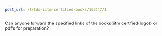 ```yaml
---
post_url: /t/tds-iitm-certified-books/163147/1
---
```

Can anyone forward the specified links of the books(iitm certified(logo)) or pdf’s for preparation?